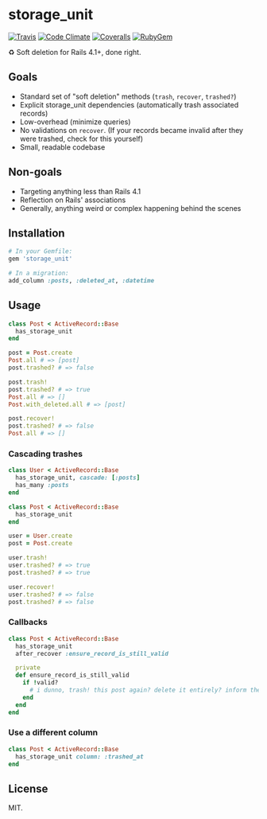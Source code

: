 storage_unit
=========

[![Travis][0]](https://travis-ci.org/dobtco/storage_unit)
[![Code Climate][1]](https://codeclimate.com/github/dobtco/storage_unit)
[![Coveralls][2]](https://coveralls.io/r/dobtco/storage_unit)
[![RubyGem][3]](http://rubygems.org/gems/storage_unit)

:recycle: Soft deletion for Rails 4.1+, done right.

## Goals

- Standard set of "soft deletion" methods (`trash`, `recover`, `trashed?`)
- Explicit storage_unit dependencies (automatically trash associated records)
- Low-overhead (minimize queries)
- No validations on `recover`. (If your records became invalid after they were trashed, check for this yourself)
- Small, readable codebase

## Non-goals

- Targeting anything less than Rails 4.1
- Reflection on Rails' associations
- Generally, anything weird or complex happening behind the scenes

## Installation

```ruby
# In your Gemfile:
gem 'storage_unit'

# In a migration:
add_column :posts, :deleted_at, :datetime
```

## Usage

```ruby
class Post < ActiveRecord::Base
  has_storage_unit
end

post = Post.create
Post.all # => [post]
post.trashed? # => false

post.trash!
post.trashed? # => true
Post.all # => []
Post.with_deleted.all # => [post]

post.recover!
post.trashed? # => false
Post.all # => []
```

### Cascading trashes

```ruby
class User < ActiveRecord::Base
  has_storage_unit, cascade: [:posts]
  has_many :posts
end

class Post < ActiveRecord::Base
  has_storage_unit
end

user = User.create
post = Post.create

user.trash!
user.trashed? # => true
post.trashed? # => true

user.recover!
user.trashed? # => false
post.trashed? # => false
```

### Callbacks

```ruby
class Post < ActiveRecord::Base
  has_storage_unit
  after_recover :ensure_record_is_still_valid

  private
  def ensure_record_is_still_valid
    if !valid?
      # i dunno, trash! this post again? delete it entirely? inform the user? shit is hard.
    end
  end
end
```

### Use a different column

```ruby
class Post < ActiveRecord::Base
  has_storage_unit column: :trashed_at
end
```

## License
MIT.

[0]: https://img.shields.io/travis/dobtco/storage_unit.svg
[1]: https://img.shields.io/codeclimate/github/dobtco/storage_unit.svg
[2]: https://img.shields.io/coveralls/dobtco/storage_unit.svg
[3]: https://img.shields.io/gem/v/storage_unit.svg
